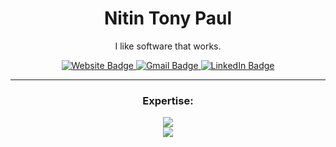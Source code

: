 <div align="center">

  <h1>Nitin Tony Paul</h1>

  <p>I like software that works.</p>

  <p>
    <a href="https://nitintonypaul.vercel.app" target="_blank" rel="noopener noreferrer">
      <img src="https://img.shields.io/badge/Website-%23000000.svg?style=for-the-badge&logo=web&logoColor=white" alt="Website Badge">
    </a>
    <a href="mailto:nitintonypaul@gmail.com">
      <img src="https://img.shields.io/badge/Gmail-EA4335?style=for-the-badge&logo=gmail&logoColor=white" alt="Gmail Badge">
    </a>
    <a href="https://linkedin.com/in/nitintonypaul" target="_blank" rel="noopener noreferrer">
      <img src="https://img.shields.io/badge/LinkedIn-%230077B5.svg?style=for-the-badge&logo=linkedin&logoColor=white" alt="LinkedIn Badge">
    </a>
  </p>

---

  <h3>Expertise:</h3>
  <p align="center">
    <a>
      <img src="https://skillicons.dev/icons?i=python,c,cpp,css,js" /><br>
      <img src="https://skillicons.dev/icons?i=dart,bash,tailwind,mysql,blender" />
    </a>
  </p>

</div>

